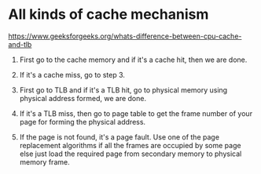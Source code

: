 # All kinds of cache mechanism

https://www.geeksforgeeks.org/whats-difference-between-cpu-cache-and-tlb

1. First go to the cache memory and if it's a cache hit, then we are done.

2. If it's a cache miss, go to step 3.

3. First go to TLB and if it's a TLB hit, go to physical memory using physical address formed, we are done.

4. If it's a TLB miss, then go to page table to get the frame number of your page for forming the physical address.

5. If the page is not found, it's a page fault. Use one of the page replacement algorithms if all the frames are occupied by some page else just load the required page from secondary memory to physical memory frame.

